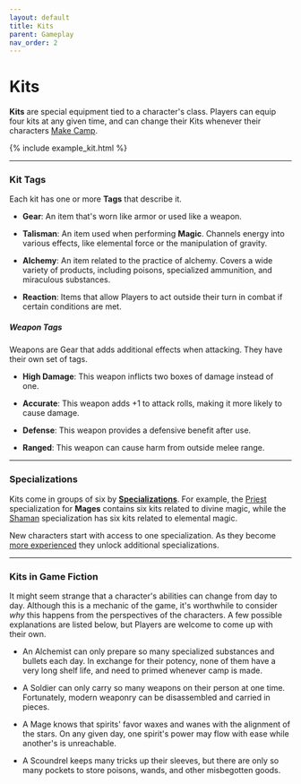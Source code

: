 ```yaml
---
layout: default
title: Kits
parent: Gameplay
nav_order: 2
---
```


# Kits

**Kits** are special equipment tied to a character's class. Players can equip four kits at any given time, and can change their Kits whenever their characters [Make Camp](../adventuring/exploration/making_camp.html).

{% include example_kit.html %}

---

### Kit Tags

Each kit has one or more **Tags** that describe it.

- **Gear**: An item that's worn like armor or used like a weapon.

- **Talisman**: An item used when performing **<span style="color: {{ site.mage_color }}">Magic</span>**. Channels energy into various effects, like elemental force or the manipulation of gravity.

- **Alchemy**: An item related to the practice of alchemy. Covers a wide variety of products, including poisons, specialized ammunition, and miraculous substances.

- **Reaction**: Items that allow Players to act outside their turn in combat if certain conditions are met.

##### Weapon Tags

Weapons are Gear that adds additional effects when attacking. They have their own set of tags.

- **High Damage**: This weapon inflicts two boxes of damage instead of one.

- **Accurate**: This weapon adds +1 to attack rolls, making it more likely to cause damage.

- **Defense**: This weapon provides a defensive benefit after use.

- **Ranged**: This weapon can cause harm from outside melee range.

---

### Specializations

Kits come in groups of six by **[Specializations](../more/specializations/index.html)**. For example, the [Priest](../more/specializations/priest.html) specialization for **<span style="color: {{ site.mage_color }}">Mages</span>** contains six kits related to divine magic, while the [Shaman](../more/specializations/shaman.html) specialization has six kits related to elemental magic.

New characters start with access to one specialization. As they become [more experienced](../more/advancement/index.html) they unlock additional specializations.

---

### Kits in Game Fiction

It might seem strange that a character's abilities can change from day to day. Although this is a mechanic of the game, it's worthwhile to consider _why_ this happens from the perspectives of the characters. A few possible explanations are listed below, but Players are welcome to come up with their own.

- An Alchemist can only prepare so many specialized substances and bullets each day. In exchange for their potency, none of them have a very long shelf life, and need to primed whenever camp is made.

- A Soldier can only carry so many weapons on their person at one time. Fortunately, modern weaponry can be disassembled and carried in pieces.

- A Mage knows that spirits' favor waxes and wanes with the alignment of the stars. On any given day, one spirit's power may flow with ease while another's is unreachable.

- A Scoundrel keeps many tricks up their sleeves, but there are only so many pockets to store poisons, wands, and other misbegotten goods.

